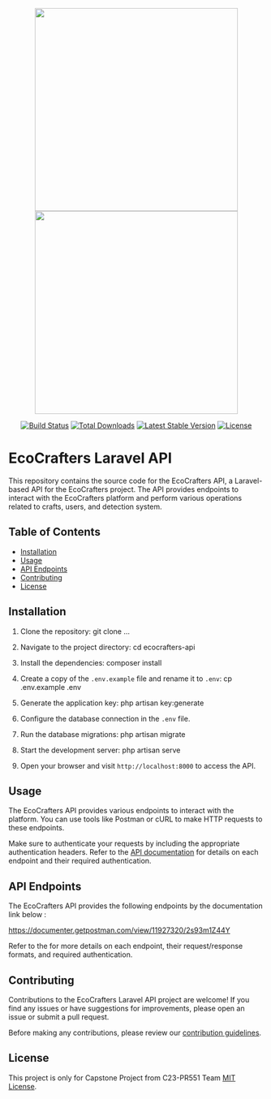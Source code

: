 <p align="center">
	<a href="https://laravel.com" target="_blank"><img src="https://raw.githubusercontent.com/laravel/art/master/logo-lockup/5%20SVG/2%20CMYK/1%20Full%20Color/laravel-logolockup-cmyk-red.svg" width="400"></a>
	<img src="https://storage.googleapis.com/ecocrafters_bucket/EcoCrafters.jpg" width="400">
</p>

<p align="center">
<a href="https://travis-ci.org/laravel/framework"><img src="https://travis-ci.org/laravel/framework.svg" alt="Build Status"></a>
<a href="https://packagist.org/packages/laravel/framework"><img src="https://img.shields.io/packagist/dt/laravel/framework" alt="Total Downloads"></a>
<a href="https://packagist.org/packages/laravel/framework"><img src="https://img.shields.io/packagist/v/laravel/framework" alt="Latest Stable Version"></a>
<a href="https://packagist.org/packages/laravel/framework"><img src="https://img.shields.io/packagist/l/laravel/framework" alt="License"></a>
</p>

# EcoCrafters Laravel API

This repository contains the source code for the EcoCrafters API, a Laravel-based API for the EcoCrafters project. The API provides endpoints to interact with the EcoCrafters platform and perform various operations related to crafts, users, and detection system.

## Table of Contents

- [Installation](#installation)
- [Usage](#usage)
- [API Endpoints](#api-endpoints)
- [Contributing](#contributing)
- [License](#license)

## Installation

1. Clone the repository:
git clone ...

2. Navigate to the project directory:
cd ecocrafters-api

3. Install the dependencies:
composer install

4. Create a copy of the `.env.example` file and rename it to `.env`:
cp .env.example .env

5. Generate the application key:
php artisan key:generate

6. Configure the database connection in the `.env` file.

7. Run the database migrations:
php artisan migrate

8. Start the development server:
php artisan serve

9. Open your browser and visit `http://localhost:8000` to access the API.

## Usage

The EcoCrafters API provides various endpoints to interact with the platform. You can use tools like Postman or cURL to make HTTP requests to these endpoints.

Make sure to authenticate your requests by including the appropriate authentication headers. Refer to the [API documentation](#api-endpoints) for details on each endpoint and their required authentication.

## API Endpoints

The EcoCrafters API provides the following endpoints by the documentation link below :

https://documenter.getpostman.com/view/11927320/2s93m1Z44Y

Refer to the for more details on each endpoint, their request/response formats, and required authentication.

## Contributing

Contributions to the EcoCrafters Laravel API project are welcome! If you find any issues or have suggestions for improvements, please open an issue or submit a pull request.

Before making any contributions, please review our [contribution guidelines](CONTRIBUTING.md).

## License

This project is only for Capstone Project from C23-PR551 Team [MIT License](LICENSE).